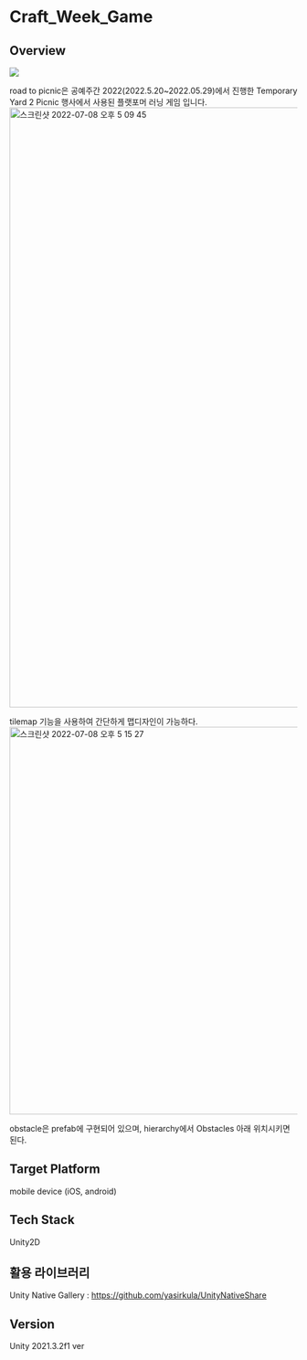 # Craft_Week_Game
## Overview

<p>
<img src= "https://user-images.githubusercontent.com/67721631/177942166-17e27fec-8c22-4287-82eb-cc257e4a9c2c.gif">
</p>
road to picnic은 공예주간 2022(2022.5.20~2022.05.29)에서 진행한 Temporary Yard 2 Picnic 행사에서 사용된 플랫포머 러닝 게임 입니다.

<img width="1051" alt="스크린샷 2022-07-08 오후 5 09 45" src="https://user-images.githubusercontent.com/69339846/177949399-8e4ab435-2a60-428e-ba33-5702d01cfd75.png">

tilemap 기능을 사용하여 간단하게 맵디자인이 가능하다.
<img width="679" alt="스크린샷 2022-07-08 오후 5 15 27" src="https://user-images.githubusercontent.com/69339846/177949733-79720ee6-7ac6-4250-9a1d-f3b0fe836f4a.png">

obstacle은 prefab에 구현되어 있으며, hierarchy에서 Obstacles 아래 위치시키면 된다.

## Target Platform
mobile device (iOS, android)

## Tech Stack
Unity2D

## 활용 라이브러리
Unity Native Gallery : https://github.com/yasirkula/UnityNativeShare

## Version
Unity 2021.3.2f1 ver
